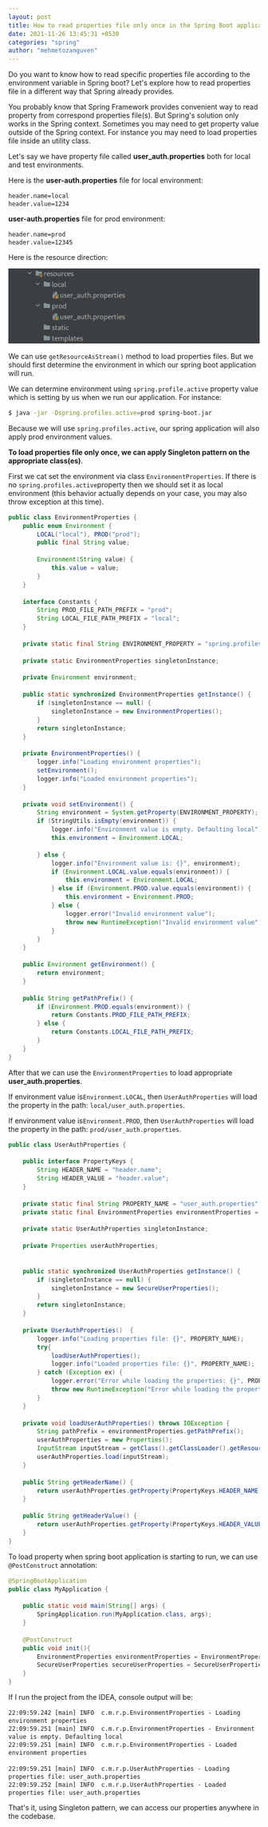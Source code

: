 ```yaml
---
layout: post
title: How to read properties file only once in the Spring Boot application
date: 2021-11-26 13:45:31 +0530
categories: "spring"
author: "mehmetozanguven"
---
```


Do you want to know how to read specific properties file according to the environment variable in Spring boot? Let's explore how to read properties file in a different way that Spring already provides.

You probably know that Spring Framework provides convenient way to read property from correspond properties file(s). But Spring's solution only works in the Spring context. Sometimes you may need to get property value outside of the Spring context. For instance you may need to load properties file inside an utility class.

Let's say we have property file called **user_auth.properties** both for local and test environments.

Here is the **user-auth.properties** file for local environment:

```properties
header.name=local
header.value=1234
```

**user-auth.properties** file for prod environment:

```properties
header.name=prod
header.value=12345
```

Here is the resource direction:

<img src="/assets/spring/howTo/read_properties_file_once/file_structure.png" alt="resource file structure" />

We can use `getResourceAsStream()` method to load properties files. But we should first determine the environment in which our spring boot application will run.

We can determine environment using `spring.profile.active` property value which is setting by us when we run our application. For instance:

```bash
$ java -jar -Dspring.profiles.active=prod spring-boot.jar
```

Because we will use `spring.profiles.active`, our spring application will also apply prod environment values.

**To load properties file only once, we can apply Singleton pattern on the appropriate class(es)**.

First we cat set the environment via class `EnvironmentProperties`. If there is no `spring.profiles.active`property then we should set it as local environment (this behavior actually depends on your case, you may also throw exception at this time).

```java
public class EnvironmentProperties {
    public enum Environment {
        LOCAL("local"), PROD("prod");
        public final String value;

        Environment(String value) {
            this.value = value;
        }
    }

    interface Constants {
        String PROD_FILE_PATH_PREFIX = "prod";
        String LOCAL_FILE_PATH_PREFIX = "local";
    }

    private static final String ENVIRONMENT_PROPERTY = "spring.profiles.active";

    private static EnvironmentProperties singletonInstance;

    private Environment environment;

    public static synchronized EnvironmentProperties getInstance() {
        if (singletonInstance == null) {
            singletonInstance = new EnvironmentProperties();
        }
        return singletonInstance;
    }

    private EnvironmentProperties() {
        logger.info("Loading environment properties");
        setEnvironment();
        logger.info("Loaded environment properties");
    }

    private void setEnvironment() {
        String environment = System.getProperty(ENVIRONMENT_PROPERTY);
        if (StringUtils.isEmpty(environment)) {
            logger.info("Environment value is empty. Defaulting local");
            this.environment = Environment.LOCAL;

        } else {
            logger.info("Environment value is: {}", environment);
            if (Environment.LOCAL.value.equals(environment)) {
                this.environment = Environment.LOCAL;
            } else if (Environment.PROD.value.equals(environment)) {
                this.environment = Environment.PROD;
            } else {
                logger.error("Invalid environment value");
                throw new RuntimeException("Invalid environment value");
            }
        }
    }

    public Environment getEnvironment() {
        return environment;
    }

    public String getPathPrefix() {
        if (Environment.PROD.equals(environment)) {
            return Constants.PROD_FILE_PATH_PREFIX;
        } else {
            return Constants.LOCAL_FILE_PATH_PREFIX;
        }
    }
}
```

After that we can use the `EnvironmentProperties` to load appropriate **user_auth.properties**.

If environment value is`Environment.LOCAL`, then `UserAuthProperties` will load the property in the path: `local/user_auth.properties`.

If environment value is`Environment.PROD`, then `UserAuthProperties` will load the property in the path: `prod/user_auth.properties`.

```java
public class UserAuthProperties {

    public interface PropertyKeys {
        String HEADER_NAME = "header.name";
        String HEADER_VALUE = "header.value";
    }

    private static final String PROPERTY_NAME = "user_auth.properties";
    private static final EnvironmentProperties environmentProperties = EnvironmentProperties.getInstance();

    private static UserAuthProperties singletonInstance;

    private Properties userAuthProperties;


    public static synchronized UserAuthProperties getInstance() {
        if (singletonInstance == null) {
            singletonInstance = new SecureUserProperties();
        }
        return singletonInstance;
    }

    private UserAuthProperties()  {
        logger.info("Loading properties file: {}", PROPERTY_NAME);
        try{
            loadUserAuthProperties();
            logger.info("Loaded properties file: {}", PROPERTY_NAME);
        } catch (Exception ex) {
            logger.error("Error while loading the properties: {}", PROPERTY_NAME, ex);
            throw new RuntimeException("Error while loading the properties");
        }
    }

    private void loadUserAuthProperties() throws IOException {
        String pathPrefix = environmentProperties.getPathPrefix();
        userAuthProperties = new Properties();
        InputStream inputStream = getClass().getClassLoader().getResourceAsStream(pathPrefix + "/" + PROPERTY_NAME);
        userAuthProperties.load(inputStream);
    }

    public String getHeaderName() {
        return userAuthProperties.getProperty(PropertyKeys.HEADER_NAME);
    }

    public String getHeaderValue() {
        return userAuthProperties.getProperty(PropertyKeys.HEADER_VALUE);
    }
}
```

To load property when spring boot application is starting to run, we can use `@PostConstruct` annotation:

```java
@SpringBootApplication
public class MyApplication {

	public static void main(String[] args) {
		SpringApplication.run(MyApplication.class, args);
	}

	@PostConstruct
	public void init(){
		EnvironmentProperties environmentProperties = EnvironmentProperties.getInstance();
		SecureUserProperties secureUserProperties = SecureUserProperties.getInstance();
	}
}
```

If I run the project from the IDEA, console output will be:

```wiki
22:09:59.242 [main] INFO  c.m.r.p.EnvironmentProperties - Loading environment properties
22:09:59.251 [main] INFO  c.m.r.p.EnvironmentProperties - Environment value is empty. Defaulting local
22:09:59.251 [main] INFO  c.m.r.p.EnvironmentProperties - Loaded environment properties

22:09:59.251 [main] INFO  c.m.r.p.UserAuthProperties - Loading properties file: user_auth.properties
22:09:59.252 [main] INFO  c.m.r.p.UserAuthProperties - Loaded properties file: user_auth.properties
```

That's it, using Singleton pattern, we can access our properties anywhere in the codebase.
